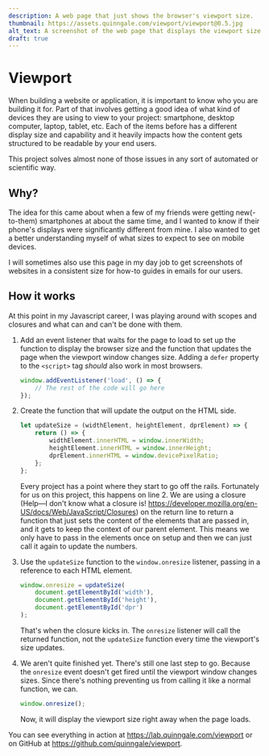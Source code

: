 ```yaml
---
description: A web page that just shows the browser's viewport size.
thumbnail: https://assets.quinngale.com/viewport/viewport@0.5.jpg
alt_text: A screenshot of the web page that displays the viewport size
draft: true
---
```


# Viewport

When building a website or application, it is important to know who you are building it for. Part of that involves getting a good idea of what kind of devices they are using to view to your project: smartphone, desktop computer, laptop, tablet, etc. Each of the items before has a different display size and capability and it heavily impacts how the content gets structured to be readable by your end users.

This project solves almost none of those issues in any sort of automated or scientific way.

## Why?

The idea for this came about when a few of my friends were getting new(-to-them) smartphones at about the same time, and I wanted to know if their phone's displays were significantly different from mine. I also wanted to get a better understanding myself of what sizes to expect to see on mobile devices.

I will sometimes also use this page in my day job to get screenshots of websites in a consistent size for how-to guides in emails for our users.

## How it works

At this point in my Javascript career, I was playing around with scopes and closures and what can and can't be done with them.

1. Add an event listener that waits for the page to load to set up the function to display the browser size and the function that updates the page when the viewport window changes size. Adding a `defer` property to the `<script>` tag _should_ also work in most browsers.
    ```js
    window.addEventListener('load', () => {
    	// The rest of the code will go here
    });
    ```
2. Create the function that will update the output on the HTML side.

    ```js
    let updateSize = (widthElement, heightElement, dprElement) => { 
    	return () => {
    		widthElement.innerHTML = window.innerWidth;
    		heightElement.innerHTML = window.innerHeight;
    		dprElement.innerHTML = window.devicePixelRatio;
    	};
    };
    ```

    Every project has a point where they start to go off the rails. Fortunately for us on this project, this happens on line 2. We are using a closure (Help—I don't know what a closure is! https://developer.mozilla.org/en-US/docs/Web/JavaScript/Closures) on the return line to return a function that just sets the content of the elements that are passed in, and it gets to keep the context of our parent element. This means we only have to pass in the elements once on setup and then we can just call it again to update the numbers.

3. Use the `updateSize` function to the `window.onresize` listener, passing in a reference to each HTML element.

    ```js
    window.onresize = updateSize(
        document.getElementById('width'),
        document.getElementById('height'),
        document.getElementById('dpr')
    );
    ```

    That's when the closure kicks in. The `onresize` listener will call the returned function, not the `updateSize` function every time the viewport's size updates.

4. We aren't quite finished yet. There's still one last step to go. Because the `onresize` event doesn't get fired until the viewport window changes sizes. Since there's nothing preventing us from calling it like a normal function, we can.
    ```js
    window.onresize();
    ```
    Now, it will display the viewport size right away when the page loads.

You can see everything in action at https://lab.quinngale.com/viewport or on GitHub at https://github.com/quinngale/viewport.